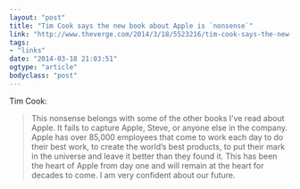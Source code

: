 ```yaml
---
layout: "post"
title: "Tim Cook says the new book about Apple is `nonsense`"
link: "http://www.theverge.com/2014/3/18/5523216/tim-cook-says-the-new-book-about-apple-is-nonsense"
tags: 
- "links"
date: "2014-03-18 21:03:51"
ogtype: "article"
bodyclass: "post"
---
```


Tim Cook:

> This nonsense belongs with some of the other books I’ve read about Apple. It fails to capture Apple, Steve, or anyone else in the company. Apple has over 85,000 employees that come to work each day to do their best work, to create the world’s best products, to put their mark in the universe and leave it better than they found it. This has been the heart of Apple from day one and will remain at the heart for decades to come. I am very confident about our future.
